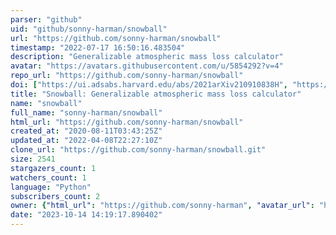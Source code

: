 ```yaml
---
parser: "github"
uid: "github/sonny-harman/snowball"
url: "https://github.com/sonny-harman/snowball"
timestamp: "2022-07-17 16:50:16.483504"
description: "Generalizable atmospheric mass loss calculator"
avatar: "https://avatars.githubusercontent.com/u/5854292?v=4"
repo_url: "https://github.com/sonny-harman/snowball"
doi: ["https://ui.adsabs.harvard.edu/abs/2021arXiv210910838H", "https://ui.adsabs.harvard.edu/abs/2021ascl.soft09030H/abstract"]
title: "Snowball: Generalizable atmospheric mass loss calculator"
name: "snowball"
full_name: "sonny-harman/snowball"
html_url: "https://github.com/sonny-harman/snowball"
created_at: "2020-08-11T03:43:25Z"
updated_at: "2022-04-08T22:27:10Z"
clone_url: "https://github.com/sonny-harman/snowball.git"
size: 2541
stargazers_count: 1
watchers_count: 1
language: "Python"
subscribers_count: 2
owner: {"html_url": "https://github.com/sonny-harman", "avatar_url": "https://avatars.githubusercontent.com/u/5854292?v=4", "login": "sonny-harman", "type": "User"}
date: "2023-10-14 14:19:17.890402"
---
```

